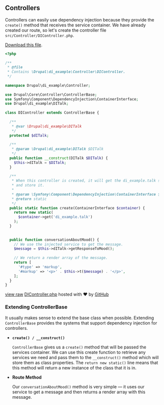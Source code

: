 <!--
{
"name" : "drupal-8-dependency-injection-and-controllers",
"version" : "0.0.1",
"title" : "Lesson 11.3 - Dependency injection and controllers",
"description" : "Dependency injection and controllers",
"freshnessDate" : 2015-12-11,
"homepage" : "https://docs.acquia.com/articles/drupal-8-dependency-injection-and-controllers",
"canonicalSource" : "https://docs.acquia.com/articles/drupal-8-dependency-injection-and-controllers",
"license" : "CC BY-SA"
}
-->

## Controllers

Controllers can easily use dependency injection because they provide the `create()` method that receives the service container. We have already created our route, so let's create the controller file `src/Controller/DIController.php`.

[Download this file](https://gist.github.com/acquialibrary/d8500203dab880f3e941/archive/9db9582e85e225549c9f7032e6b69b6ee1fcfb8f.zip).

```php
<?php
 
/**
 * @file
 * Contains \Drupal\di_example\Controller\DIController.
 */
 
namespace Drupal\di_example\Controller;
 
use Drupal\Core\Controller\ControllerBase;
use Symfony\Component\DependencyInjection\ContainerInterface;
use Drupal\di_example\DITalk;
 
class DIController extends ControllerBase {
 
  /**
   * @var \Drupal\di_example\DITalk
   */
  protected $dITalk;
 
  /**
   * @param \Drupal\di_example\DITalk $DITalk
   */
  public function __construct(DITalk $DITalk) {
    $this->dITalk = $DITalk;
  }
 
  /**
   * When this controller is created, it will get the di_example.talk service
   * and store it.
   *
   * @param \Symfony\Component\DependencyInjection\ContainerInterface $container
   * @return static
   */
  public static function create(ContainerInterface $container) {
    return new static(
      $container->get('di_example.talk')
    );
  }
 
 
  public function conversationAboutMood() {
    // We use the injected service to get the message.
    $message = $this->dITalk->getResponseToMood();
 
    // We return a render array of the message.
    return [
      '#type' => 'markup',
      '#markup' => '<p>' . $this->t($message) . '</p>',
    ];
  }
}
```

[view raw](https://gist.github.com/acquialibrary/d8500203dab880f3e941/raw/9db9582e85e225549c9f7032e6b69b6ee1fcfb8f/DIController.php) [DIController.php](https://gist.github.com/acquialibrary/d8500203dab880f3e941#file-dicontroller-php) hosted with ❤ by [GitHub](https://github.com)

### Extending ControllerBase

It usually makes sense to extend the base class when possible. Extending `ControllerBase` provides the systems that support dependency injection for controllers.

*   **`create() / __construct()`**

    `ControllerBase` gives us a `create()` method that will be passed the services container. We can use this create function to retrieve any services we need and pass them to the `__construct()` method which will store them as class properties. The `return new static()` line means that this method will return a new instance of the class that it is in.

*   **Route Method**

    Our `conversationAboutMood()` method is very simple — it uses our service to get a message and then returns a render array with this message.

<!-- @task, "text" : "Extend a controller in your module with an injected dependency on your own service." -->
